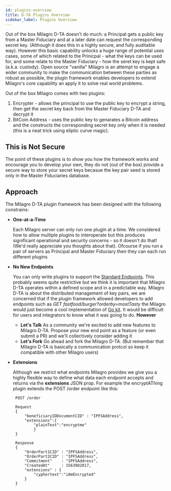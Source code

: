 ```yaml
---
id: plugins-overview
title: D-TA Plugins Overview
sidebar_label: Plugins Overview
---
```


Out of the box Milagro D-TA doesn't do much: a Principal gets a public key from a Master Fiduciary and at a later date can request the corresponding secret key. (Although it does this in a highly secure, and fully auditable way). However this basic capability unlocks a huge range of potential uses cases, some of which related to the Prinicpal - what the keys can be used for, and some relate to the Master Fiduciary - how the seret key is kept safe (a.k.a. custody). Open source "vanilla" Milagro is an attempt to engage a wider community to make the communication between these parties as robust as possible, the plugin framework enables developers to extend Milagro's core capability an apply it to solve real world problems.

Out of the box Milagro comes with two plugins:
1. Encrypter - allows the principal to use the public key to encrypt a string, then get the secret key back from the Master Fiduciary D-TA and decrypt it
2. BitCoin Address - uses the public key to genarates a Bitcoin address and the constructs the corresponding secret key only when it is needed (this is a neat trick using eliptic curve magic).

## This is Not Secure
The point of these plugins is to show you how the framework works and encourage you to develop your own, they do not (out of the box) provide a secure way to store your secret keys becasue the key pair seed is stored only in the Master Fiduciaries database.

## Approach
The Milagro D-TA plugin framework has been designed with the following constrains:
* **One-at-a-Time**

   Each Milagro server can only run one plugin at a time. We considered how to allow multiple plugins to interoperate but this produces significant operational and security concerns - so it doesn't do that! (We'd really appreciate you thoughts about that). Ofcourse if you run a pair of servers as Principal and Master Fiduciary then they can each run different plugins
* **No New Endpoints**

    You can only write plugins to support the [Standard Endpoints](http://localhost:3000/swagger/). This probably seems quite restrictive but we think it is important that Milagro D-TA operates within a defined scope and in a predictable way. Milagro D-TA is about the distributed management of key pairs, we are concerned that if the plugin framework allowed developers to add endpoints such as *GET fastfood/burger?orderby=mostTasty* the Milagro would just become a cool implementation of [Go kit](https://gokit.io/). It would be difficult for users and integrators to know what it was going to do. **However**
    * **Let's Talk** As a community we're excited to add new features to Milagro D-TA. Propose your new end point as a feature (or even submit a PR) and we'll collectively consider adding it
    * **Let's Fork** Go ahead and fork the Milagro D-TA. (But remember that Milagro D-TA is basically a communication protcol so keep it compatible with other Milagro users)

* **Extensions** 

   Although we restrict what endpoints Milagro provides we give you a highly flexible way to define what data each endpoint accepts and returns via the **extensions** JSON prop. For example the encryptAThing plugin extends the POST /order endpoint like this:
   ```
    POST /order
    
    Request    
    {
        "beneficiaryIDDocumentCID" : "IPFSAddress",
        "extensions":{
            "plainText":"encryptme"
            }
    }

    Response
    {
    	"OrderPart1CID" : "IPFSAddress",
	    "OrderPart2CID" : "IPFSAddress",
	    "Commitment"    : "IPFSAddress",
	    "CreatedAt"     : 1563982017,
        "extensions" : {
            "cyphertext":"iAmEncrypted"
        }	    
    }
   ```

